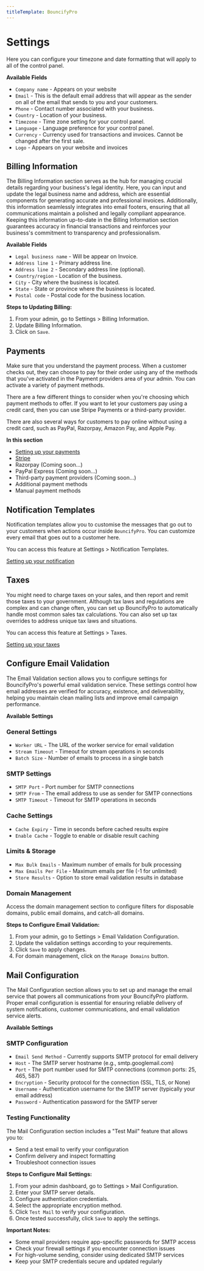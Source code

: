 ```yaml
---
titleTemplate: BouncifyPro
---
```


# Settings

Here you can configure your timezone and date formatting that will apply to all of the control panel.

**Available Fields**
-   `Company name` - Appears on your website
-   `Email` - This is the default email address that will appear as the sender on all of the email that sends to you and your customers.
-   `Phone` - Contact number associated with your business.
-   `Country` - Location of your business.
-   `Timezone` - Time zone setting for your control panel.
-   `Language` - Language preference for your control panel.
-   `Currency` - Currency used for transactions and invoices. Cannot be changed after the first sale.
-   `Logo` - Appears on your website and invoices

## Billing Information

The Billing Information section serves as the hub for managing crucial details regarding your business's legal identity. Here, you can input and update the legal business name and address, which are essential components for generating accurate and professional invoices. Additionally, this information seamlessly integrates into email footers, ensuring that all communications maintain a polished and legally compliant appearance. Keeping this information up-to-date in the Billing Information section guarantees accuracy in financial transactions and reinforces your business's commitment to transparency and professionalism.

**Available Fields**
-   `Legal business name` - Will be appear on Invoice.
-   `Address line 1` - Primary address line.
-   `Address line 2` - Secondary address line (optional).
-   `Country/region` - Location of the business.
-   `City` - City where the business is located.
-   `State` - State or province where the business is located.
-   `Postal code` - Postal code for the business location.

**Steps to Updating Billing:**

1.  From your admin, go to Settings > Billing Information.
2.  Update Billing Information.
3.  Click on `Save`.


## Payments
Make sure that you understand the payment process. When a customer checks out, they can choose to pay for their order using any of the methods that you've activated in the Payment providers area of your admin. You can activate a variety of payment methods.

There are a few different things to consider when you're choosing which payment methods to offer. If you want to let your customers pay using a credit card, then you can use Stripe Payments or a third-party provider.

There are also several ways for customers to pay online without using a credit card, such as PayPal, Razorpay, Amazon Pay, and Apple Pay.

**In this section**

-   [Setting up your payments](/bouncifypro/settings/payments)
-   [Stripe](/bouncifypro/settings/payments.html#setup-stripe)
-   Razorpay (Coming soon...)
-   PayPal Express (Coming soon...)
-   Third-party payment providers (Coming soon...)
-   Additional payment methods
-   Manual payment methods


## Notification Templates
Notification templates allow you to customise the messages that go out to your customers when actions occur inside `BouncifyPro`. You can customize every email that goes out to a customer here.

You can access this feature at Settings > Notification Templates.

[Setting up your notification](/bouncifypro/settings/notifications)


##  Taxes
You might need to charge taxes on your sales, and then report and remit those taxes to your government. Although tax laws and regulations are complex and can change often, you can set up BouncifyPro to automatically handle most common sales tax calculations. You can also set up tax overrides to address unique tax laws and situations.

You can access this feature at Settings > Taxes.

[Setting up your taxes](/bouncifypro/settings/taxes)

## Configure Email Validation

The Email Validation section allows you to configure settings for BouncifyPro's powerful email validation service. These settings control how email addresses are verified for accuracy, existence, and deliverability, helping you maintain clean mailing lists and improve email campaign performance.

**Available Settings**

### General Settings
- `Worker URL` - The URL of the worker service for email validation
- `Stream Timeout` - Timeout for stream operations in seconds
- `Batch Size` - Number of emails to process in a single batch

### SMTP Settings
- `SMTP Port` - Port number for SMTP connections
- `SMTP From` - The email address to use as sender for SMTP connections
- `SMTP Timeout` - Timeout for SMTP operations in seconds

### Cache Settings
- `Cache Expiry` - Time in seconds before cached results expire
- `Enable Cache` - Toggle to enable or disable result caching

### Limits & Storage
- `Max Bulk Emails` - Maximum number of emails for bulk processing
- `Max Emails Per File` - Maximum emails per file (-1 for unlimited)
- `Store Results` - Option to store email validation results in database

### Domain Management
Access the domain management section to configure filters for disposable domains, public email domains, and catch-all domains.

**Steps to Configure Email Validation:**

1. From your admin, go to Settings > Email Validation Configuration.
2. Update the validation settings according to your requirements.
3. Click `Save` to apply changes.
4. For domain management, click on the `Manage Domains` button.

## Mail Configuration

The Mail Configuration section allows you to set up and manage the email service that powers all communications from your BouncifyPro platform. Proper email configuration is essential for ensuring reliable delivery of system notifications, customer communications, and email validation service alerts.

**Available Settings**

### SMTP Configuration
- `Email Send Method` - Currently supports SMTP protocol for email delivery
- `Host` - The SMTP server hostname (e.g., smtp.googlemail.com)
- `Port` - The port number used for SMTP connections (common ports: 25, 465, 587)
- `Encryption` - Security protocol for the connection (SSL, TLS, or None)
- `Username` - Authentication username for the SMTP server (typically your email address)
- `Password` - Authentication password for the SMTP server

### Testing Functionality
The Mail Configuration section includes a "Test Mail" feature that allows you to:
- Send a test email to verify your configuration
- Confirm delivery and inspect formatting
- Troubleshoot connection issues

**Steps to Configure Mail Settings:**

1. From your admin dashboard, go to Settings > Mail Configuration.
2. Enter your SMTP server details.
3. Configure authentication credentials.
4. Select the appropriate encryption method.
5. Click `Test Mail` to verify your configuration.
6. Once tested successfully, click `Save` to apply the settings.

**Important Notes:**
- Some email providers require app-specific passwords for SMTP access
- Check your firewall settings if you encounter connection issues
- For high-volume sending, consider using dedicated SMTP services
- Keep your SMTP credentials secure and updated regularly